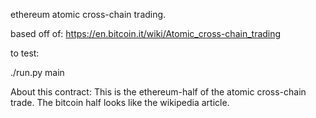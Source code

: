 ethereum atomic cross-chain trading.

based off of: https://en.bitcoin.it/wiki/Atomic_cross-chain_trading

to test:

./run.py main

About this contract:
This is the ethereum-half of the atomic cross-chain trade. The bitcoin half looks like the wikipedia article. 